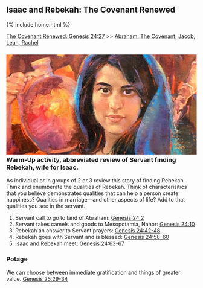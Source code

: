 ## Isaac and Rebekah: The Covenant Renewed

{% include home.html %}

[The Covenant Renewed: Genesis 24:27](https://www.churchofjesuschrist.org/study/manual/come-follow-me-for-sunday-school-old-testament-2022/09?lang=eng) >> <a href="/docs/otlessons/abrahamcovenant">Abraham: The Covenant</a>, <a href="/docs/otlessons/jacob_leah_rachel">Jacob, Leah, Rachel</a>

### ![abraham](/docs/assets/images/rebekah_portrait.jpeg) Warm-Up activity, abbreviated review of Servant finding Rebekah, wife for Isaac.
As individual or in groups of 2 or 3 review this story of finding Rebekah.  Think and enumberate the qualities of Rebekah.  Think of characterisitics that you believe demonstrates qualities that can help a person create happiness?   Qualities in marriage—and other aspects of life?  Add to that qualities you see in the servant.
1. Servant call to go to land of Abraham: [Genesis 24:2](https://abn.churchofjesuschrist.org/study/scriptures/ot/gen/24.2?lang=eng#p1)
2. Servant takes camels and goods to Mesopotamia, Nahor: [Genesis 24:10](https://abn.churchofjesuschrist.org/study/scriptures/ot/gen/24.10?lang=eng#p9)
3. Rebekah an answer to Servant prayers: [Genesis 24:42-48](https://abn.churchofjesuschrist.org/study/scriptures/ot/gen/24.42-48?lang=eng#p41)
4. Rebekah goes with Servant and is blessed: [Genesis 24:58-60](https://abn.churchofjesuschrist.org/study/scriptures/ot/gen/24.58-60?lang=eng#p57)
5. Isaac and Rebekah meet: [Genesis 24:63-67](https://abn.churchofjesuschrist.org/study/scriptures/ot/gen/24.63-67?lang=eng#p62)

### Potage
We can choose between immediate gratification and things of greater value. [Genesis 25:29-34](https://abn.churchofjesuschrist.org/study/scriptures/ot/gen/25.29-34?lang=eng#p28)
